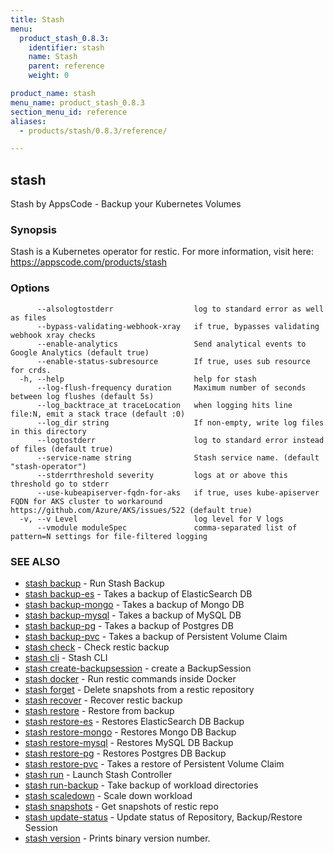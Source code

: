 ```yaml
---
title: Stash
menu:
  product_stash_0.8.3:
    identifier: stash
    name: Stash
    parent: reference
    weight: 0

product_name: stash
menu_name: product_stash_0.8.3
section_menu_id: reference
aliases:
  - products/stash/0.8.3/reference/

---
```

## stash

Stash by AppsCode - Backup your Kubernetes Volumes

### Synopsis

Stash is a Kubernetes operator for restic. For more information, visit here: https://appscode.com/products/stash

### Options

```
      --alsologtostderr                  log to standard error as well as files
      --bypass-validating-webhook-xray   if true, bypasses validating webhook xray checks
      --enable-analytics                 Send analytical events to Google Analytics (default true)
      --enable-status-subresource        If true, uses sub resource for crds.
  -h, --help                             help for stash
      --log-flush-frequency duration     Maximum number of seconds between log flushes (default 5s)
      --log_backtrace_at traceLocation   when logging hits line file:N, emit a stack trace (default :0)
      --log_dir string                   If non-empty, write log files in this directory
      --logtostderr                      log to standard error instead of files (default true)
      --service-name string              Stash service name. (default "stash-operator")
      --stderrthreshold severity         logs at or above this threshold go to stderr
      --use-kubeapiserver-fqdn-for-aks   if true, uses kube-apiserver FQDN for AKS cluster to workaround https://github.com/Azure/AKS/issues/522 (default true)
  -v, --v Level                          log level for V logs
      --vmodule moduleSpec               comma-separated list of pattern=N settings for file-filtered logging
```

### SEE ALSO

* [stash backup](/docs/reference/stash_backup.md)	 - Run Stash Backup
* [stash backup-es](/docs/reference/stash_backup-es.md)	 - Takes a backup of ElasticSearch DB
* [stash backup-mongo](/docs/reference/stash_backup-mongo.md)	 - Takes a backup of Mongo DB
* [stash backup-mysql](/docs/reference/stash_backup-mysql.md)	 - Takes a backup of MySQL DB
* [stash backup-pg](/docs/reference/stash_backup-pg.md)	 - Takes a backup of Postgres DB
* [stash backup-pvc](/docs/reference/stash_backup-pvc.md)	 - Takes a backup of Persistent Volume Claim
* [stash check](/docs/reference/stash_check.md)	 - Check restic backup
* [stash cli](/docs/reference/stash_cli.md)	 - Stash CLI
* [stash create-backupsession](/docs/reference/stash_create-backupsession.md)	 - create a BackupSession
* [stash docker](/docs/reference/stash_docker.md)	 - Run restic commands inside Docker
* [stash forget](/docs/reference/stash_forget.md)	 - Delete snapshots from a restic repository
* [stash recover](/docs/reference/stash_recover.md)	 - Recover restic backup
* [stash restore](/docs/reference/stash_restore.md)	 - Restore from backup
* [stash restore-es](/docs/reference/stash_restore-es.md)	 - Restores ElasticSearch DB Backup
* [stash restore-mongo](/docs/reference/stash_restore-mongo.md)	 - Restores Mongo DB Backup
* [stash restore-mysql](/docs/reference/stash_restore-mysql.md)	 - Restores MySQL DB Backup
* [stash restore-pg](/docs/reference/stash_restore-pg.md)	 - Restores Postgres DB Backup
* [stash restore-pvc](/docs/reference/stash_restore-pvc.md)	 - Takes a restore of Persistent Volume Claim
* [stash run](/docs/reference/stash_run.md)	 - Launch Stash Controller
* [stash run-backup](/docs/reference/stash_run-backup.md)	 - Take backup of workload directories
* [stash scaledown](/docs/reference/stash_scaledown.md)	 - Scale down workload
* [stash snapshots](/docs/reference/stash_snapshots.md)	 - Get snapshots of restic repo
* [stash update-status](/docs/reference/stash_update-status.md)	 - Update status of Repository, Backup/Restore Session
* [stash version](/docs/reference/stash_version.md)	 - Prints binary version number.

